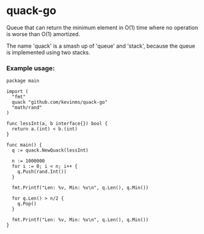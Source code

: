 # quack-go
Queue that can return the minimum element in O(1) time where no operation is worse than O(1) amortized.

The name 'quack' is a smash up of 'queue' and 'stack', because the queue is implemented using two stacks.

### Example usage:

```
package main

import (
  "fmt"
  quack "github.com/kevinms/quack-go"
  "math/rand"
)

func lessInt(a, b interface{}) bool {
  return a.(int) < b.(int)
}

func main() {
  q := quack.NewQuack(lessInt)

  n := 1000000
  for i := 0; i < n; i++ {
    q.Push(rand.Int())
  }

  fmt.Printf("Len: %v, Min: %v\n", q.Len(), q.Min())

  for q.Len() > n/2 {
    q.Pop()
  }

  fmt.Printf("Len: %v, Min: %v\n", q.Len(), q.Min())
}
```
